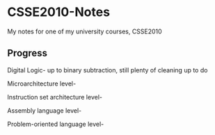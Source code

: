 # CSSE2010-Notes
My notes for one of my university courses, CSSE2010

## Progress

Digital Logic- up to binary subtraction, still plenty of cleaning up to do

Microarchitecture level- 

Instruction set architecture level-

Assembly language level- 

Problem-oriented language level-
